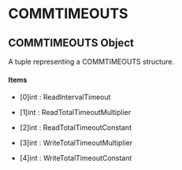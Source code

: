 # COMMTIMEOUTS

## COMMTIMEOUTS Object



A tuple representing a COMMTIMEOUTS structure\.

#### Items


  - \[0\]int : ReadIntervalTimeout

    

  - \[1\]int : ReadTotalTimeoutMultiplier

    

  - \[2\]int : ReadTotalTimeoutConstant

    

  - \[3\]int : WriteTotalTimeoutMultiplier

    

  - \[4\]int : WriteTotalTimeoutConstant

    